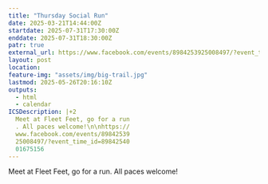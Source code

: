 ```yaml
---
title: "Thursday Social Run"
date: 2025-03-21T14:44:00Z
startdate: 2025-07-31T17:30:00Z
enddate: 2025-07-31T18:30:00Z
patr: true
external_url: https://www.facebook.com/events/8984253925008497/?event_time_id=8984254001675156
layout: post
location: 
feature-img: "assets/img/big-trail.jpg"
lastmod: 2025-05-26T20:16:10Z
outputs:
  - html
  - calendar
ICSDescription: |+2
  Meet at Fleet Feet, go for a run  . All paces welcome!\n\nhttps://  www.facebook.com/events/89842539  25008497/?event_time_id=89842540  01675156
---
```


Meet at Fleet Feet, go for a run. All paces welcome!<br>
  <br>
  
